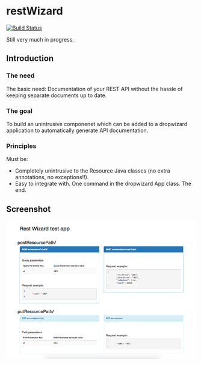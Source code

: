 # restWizard
[![Build Status](https://travis-ci.org/mclarke47/RestWizard.svg)](https://travis-ci.org/mclarke47/RestWizard)

Still very much in progress.

## Introduction

### The need
The basic need: Documentation of your REST API without the hassle of keeping separate documents up to date. 

### The goal
To build an unintrusive componenet which can be added to a dropwizard application to automatically generate API documentation.

### Principles 

Must be:

* Completely unintrusive to the Resource Java classes (no extra annotations, no exceptions!!).
* Easy to integrate with. One command in the dropwizard App class. The end.

## Screenshot
![alt tag](https://raw.githubusercontent.com/mclarke47/RestWizard/master/screenshot.png)
